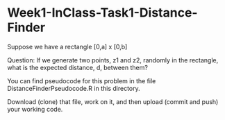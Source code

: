 # Week1-InClass-Task1-Distance-Finder

Suppose we have a rectangle [0,a] x [0,b]

Question: If we generate two points, z1 and z2, randomly in the rectangle, 
what is the expected distance, d, between them?

You can find pseudocode for this problem in the file DistanceFinderPseudocode.R in this directory.

Download (clone) that file, work on it, and then upload (commit and push) your working code.
